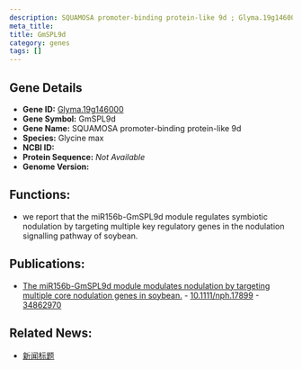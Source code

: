```yaml
---
description: SQUAMOSA promoter-binding protein-like 9d ; Glyma.19g146000 ; Glycine max
meta_title:
title: GmSPL9d
category: genes
tags: []
---
```


## Gene Details
- **Gene ID:**	[Glyma.19g146000](https://www.maizegdb.org/gene_center/gene/Glyma.19g146000)
- **Gene Symbol:** GmSPL9d
- **Gene Name:** SQUAMOSA promoter-binding protein-like 9d
- **Species:** Glycine max
- **NCBI ID:** [  ]()
- **Protein Sequence:** *Not Available*
- **Genome Version:** []()

## Functions:
   - we report that the miR156b-GmSPL9d module regulates symbiotic nodulation by targeting multiple key regulatory genes in the nodulation signalling pathway of soybean.

## Publications:
   - [The miR156b-GmSPL9d module modulates nodulation by targeting multiple core nodulation genes in soybean.]( https://nph.onlinelibrary.wiley.com/doi/10.1111/nph.17899 ) - [10.1111/nph.17899]( https://nph.onlinelibrary.wiley.com/doi/10.1111/nph.17899 ) - [34862970](https://pubmed.ncbi.nlm.nih.gov/34862970/)

## Related News:
   - [新闻标题](https://mp.weixin.qq.com/s?__biz=Mzg3MDEwNDEyMg==&mid=2247521877&idx=3&sn=478ad0c73cb47f10806e55ed3372435f&chksm=ce903b00f9e7b2167544360aadc96081a7212beb0b795e9ba2c3016ffa31c51b7a7663fe4026&scene=27#wechat_redirect)
